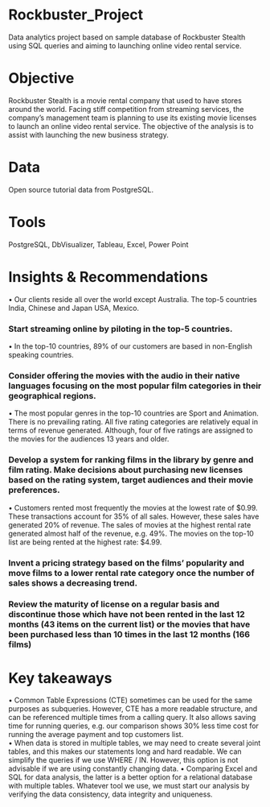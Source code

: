 # Rockbuster_Project
Data analytics project based on sample database of Rockbuster Stealth using SQL queries and aiming to launching online video rental service.  
# Objective
Rockbuster Stealth is a movie rental company that used to have stores around the world. Facing stiff competition from streaming services, the company’s management team is planning to use its existing movie licenses to launch an online video rental service. The objective of the analysis is to assist with launching the new business strategy. 
# Data
Open source tutorial data from PostgreSQL.
# Tools
PostgreSQL,
DbVisualizer,
Tableau,
Excel,
Power Point
# Insights & Recommendations
•	Our clients reside all over the world except Australia. The top-5 countries India, Chinese and Japan USA, Mexico. 
### Start streaming online by piloting in the top-5 countries. 
•	In the top-10 countries, 89% of our customers are based in non-English speaking countries. 
### Consider offering the movies with the audio in their native languages focusing on the most popular film categories in their geographical regions.
•	The most popular genres in the top-10 countries are Sport and Animation. 
There is no prevailing rating. All five rating categories are relatively equal in terms of revenue generated. Although, four of five ratings are assigned to the movies for the audiences 13 years and older.
### Develop a system for ranking films in the library by genre and film rating. Make decisions about purchasing new licenses based on the rating system, target audiences and their movie preferences.
•	Customers rented most frequently the movies at the lowest rate of $0.99. These transactions account for 35% of all sales. However, these sales have generated 20% of revenue. The sales of movies at the highest rental rate generated almost half of the revenue, e.g. 49%. The movies on the top-10 list are being rented at the highest rate: $4.99. 
### Invent a pricing strategy based on the films’ popularity and move films to a lower rental rate category once the number of sales shows a decreasing trend.
### Review the maturity of license on a regular basis and discontinue those which have not been rented in the last 12 months (43 items on the current list) or the movies that have been purchased less than 10 times in the last 12 months (166 films) 
# Key takeaways
•	Common Table Expressions (CTE) sometimes can be used for the same purposes as subqueries. However, CTE has a more readable structure, and can be referenced multiple times from a calling query. It also allows saving time for running queries, e.g. our comparison shows 30% less time cost for running the average payment and top customers list.    
•	When data is stored in multiple tables, we may need to create several joint tables, and this makes our statements long and hard readable. We can simplify the queries if we use WHERE / IN. However, this option is not advisable if we are using constantly changing data.
•	Comparing Excel and SQL for data analysis, the latter is a better option for a relational database with multiple tables. Whatever tool we use, we must start our analysis by verifying the data consistency, data integrity and uniqueness. 
